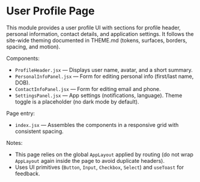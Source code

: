 # User Profile Page

This module provides a user profile UI with sections for profile header, personal information, contact details, and application settings. It follows the site-wide theming documented in THEME.md (tokens, surfaces, borders, spacing, and motion).

Components:
- `ProfileHeader.jsx` — Displays user name, avatar, and a short summary.
- `PersonalInfoPanel.jsx` — Form for editing personal info (first/last name, DOB).
- `ContactInfoPanel.jsx` — Form for editing email and phone.
- `SettingsPanel.jsx` — App settings (notifications, language). Theme toggle is a placeholder (no dark mode by default).

Page entry:
- `index.jsx` — Assembles the components in a responsive grid with consistent spacing.

Notes:
- This page relies on the global `AppLayout` applied by routing (do not wrap `AppLayout` again inside the page to avoid duplicate headers).
- Uses UI primitives (`Button`, `Input`, `Checkbox`, `Select`) and `useToast` for feedback.
